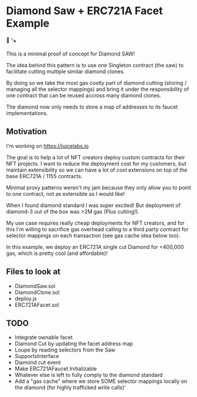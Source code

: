 # Diamond Saw + ERC721A Facet Example

💎 🪚

This is a minimal proof of concept for Diamond SAW!

The idea behind this pattern is to use one Singleton contract (the saw) to facilitate cutting multiple similar diamond clones.

By doing so we take the most gas costly part of diamond cutting (storing / managing all the selector mappings) and bring it under the responsibility of one contract that can be reused accross many diamond clones.

The diamond now only needs to store a map of addresses to its faucet implementations.

## Motivation

I'm working on https://juicelabs.io

The goal is to help a lot of NFT creators deploy custom contracts for their NFT projects. I want to reduce the deployment cost for my customers, but maintain extensibility so we can have a lot of cool extensions on top of the base ERC721A / 1155 contracts.

Minimal proxy patterns weren't my jam because they only allow you to point to one contract, not as extensible as I would like!

When I found diamond standard I was super excited! But deployment of diamond-3 out of the box was >2M gas (Plus cutting!).

My use case requires really cheap deployments for NFT creators, and for this I'm willing to sacrifice gas overhead calling to a third party contract for selector mappings on each transaction (see gas cache idea below too).

In this example, we deploy an ERC721A single cut Diamond for <400,000 gas, which is pretty cool (and affordable)!

## Files to look at

- DiamondSaw.sol
- DiamondClone.sol
- deploy.js
- ERC721AFacet.sol

## TODO

- Integrate ownable facet
- Diamond Cut by updating the facet address map
- Loupe by reading selectors from the Saw
- SupportsInterface
- Diamond cut event
- Make ERC721AFaucet Initializable
- Whatever else is left to fully comply to the diamond standard
- Add a "gas cache" where we store SOME selector mappings locally on the diamond (for highly trafficked write calls)'

